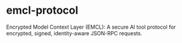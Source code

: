 # emcl-protocol
Encrypted Model Context Layer (EMCL): A secure AI tool protocol for encrypted, signed, identity-aware JSON-RPC requests.
